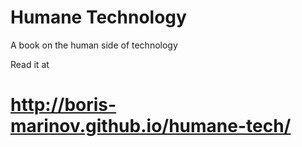 Humane Technology
===

A book on the human side of technology 

Read it at

http://boris-marinov.github.io/humane-tech/
==
